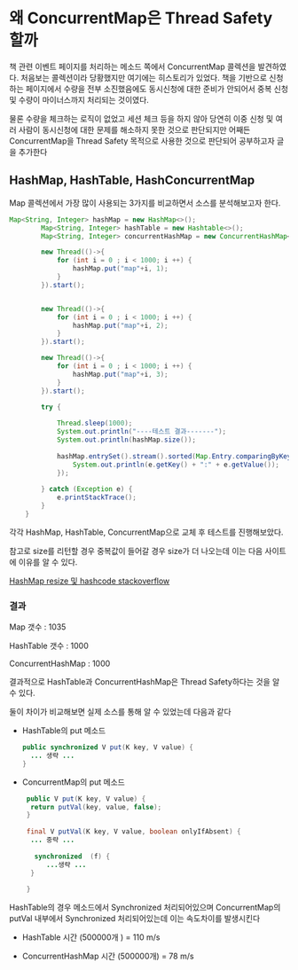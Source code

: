 # 왜 ConcurrentMap은 Thread Safety 할까

책 관련 이벤트 페이지를 처리하는 메소드 쪽에서 ConcurrentMap 콜렉션을 발견하였다. 처음보는 콜렉션이라 당황했지만 여기에는 히스토리가 있었다. 책을 기반으로 신청하는 페이지에서 수량을 전부 소진했음에도 동시신청에 대한 준비가 안되어서 중복 신청 및 수량이 마이너스까지 처리되는 것이였다.

물론 수량을 체크하는 로직이 없었고 세션 체크 등을 하지 않아 당연히 이중 신청 및 여러 사람이 동시신청에 대한 문제를 해소하지 못한 것으로 판단되지만 어째든 ConcurrentMap을 Thread Safety 목적으로 사용한 것으로 판단되어 공부하고자 글을 추가한다



## HashMap, HashTable, HashConcurrentMap

Map 콜렉션에서 가장 많이 사용되는 3가지를 비교하면서 소스를 분석해보고자 한다.



```java
Map<String, Integer> hashMap = new HashMap<>();
		Map<String, Integer> hashTable = new Hashtable<>();
		Map<String, Integer> concurrentHashMap = new ConcurrentHashMap<>();

		new Thread(()->{
			for (int i = 0 ; i < 1000; i ++) {
				hashMap.put("map"+i, 1);
			}
		}).start();


		new Thread(()->{
			for (int i = 0 ; i < 1000; i ++) {
				hashMap.put("map"+i, 2);
			}
		}).start(); 

		new Thread(()->{
			for (int i = 0 ; i < 1000; i ++) {
				hashMap.put("map"+i, 3);
			}
		}).start();

		try {
			
			Thread.sleep(1000);
			System.out.println("----테스트 결과-------");
			System.out.println(hashMap.size());
			
			hashMap.entrySet().stream().sorted(Map.Entry.comparingByKey()).forEach(e ->{
				System.out.println(e.getKey() + ":" + e.getValue());
			});
		
		} catch (Exception e) {
			e.printStackTrace();
		}
	}
```

각각 HashMap, HashTable, ConcurrentMap으로 교체 후 테스트를 진행해보았다.

참고로 size를 리턴할 경우 중복값이 들어갈 경우 size가 더 나오는데 이는 다음 사이트에 이유를 알 수 있다.

[HashMap resize 및 hashcode stackoverflow](https://stackoverflow.com/questions/47176918/why-hashmap-resize-based-on-total-size-instead-of-filled-buckets)



### 결과

Map 갯수 : 1035

HashTable 갯수 : 1000

ConcurrentHashMap : 1000



결과적으로 HashTable과 ConcurrentHashMap은 Thread Safety하다는 것을 알 수 있다.

둘이 차이가 비교해보면 실제 소스를 통해 알 수 있었는데 다음과 같다

- HashTable의 put 메소드

  ```java
  public synchronized V put(K key, V value) {
   	... 생략 ...  
  }
  ```

- ConcurrentMap의 put 메소드

  ```java
   public V put(K key, V value) {
   	return putVal(key, value, false);
   }
   
   final V putVal(K key, V value, boolean onlyIfAbsent) {
   	... 중략 ...
   	
   	 synchronized  (f) {
   		...생략 ...
   	}
   	
   }
  ```

  

HashTable의 경우 메소드에서 Synchronized 처리되어있으며 ConcurrentMap의 putVal 내부에서 Synchronized 처리되어있는데 이는 속도차이를 발생시킨다



- HashTable 시간 (500000개 )  = 110 m/s

- ConcurrentHashMap 시간 (500000개) = 78 m/s

